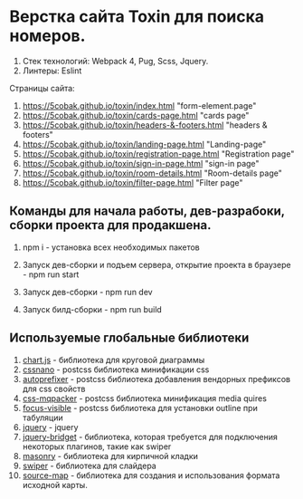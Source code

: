 # Верстка сайта Toxin для поиска номеров.

1. Стек технологий: Webpack 4, Pug, Scss, Jquery.
2. Линтеры: Eslint

Страницы сайта:

1. https://5cobak.github.io/toxin/index.html "form-element.page"
2. https://5cobak.github.io/toxin/cards-page.html "cards page"
3. https://5cobak.github.io/toxin/headers-&-footers.html "headers & footers"
4. https://5cobak.github.io/toxin/landing-page.html "Landing-page"
5. https://5cobak.github.io/toxin/registration-page.html "Registration page"
6. https://5cobak.github.io/toxin/sign-in-page.html "sign-in page"
7. https://5cobak.github.io/toxin/room-details.html "Room-details page"
8. https://5cobak.github.io/toxin/filter-page.html "Filter page"

## Команды для начала работы, дев-разрабоки, сборки проекта для продакшена.

1. npm i - установка всех необходимых пакетов

2. Запуск дев-сборки и подъем сервера, открытие проекта в браузере - npm run start

3. Запуск дев-сборки - npm run dev

4. Запуск билд-сборки - npm run build

## Используемые глобальные библиотеки

1. [chart.js](https://www.chartjs.org) - библиотека для круговой диаграммы
2. [cssnano](https://www.chartjs.org) - postcss библиотека минификации css
3. [autoprefixer](https://github.com/postcss/autoprefixer) - 
postcss библиотека добавления вендорных префиксов для css свойств
4. [css-mqpacker](https://www.npmjs.com/package/css-mqpacker) - postcss библиотека минификация media quires
5. [focus-visible](https://github.com/WICG/focus-visible) - postcss библиотека для установки outline при табуляции
6. [jquery](https://github.com/jquery/jquery) - jquery
7. [jquery-bridget](https://www.npmjs.com/package/jquery-bridget) - библиотека, которая требуется для подключения некоторых плагинов, такие как swiper
7. [masonry](https://github.com/SnapKit/Masonry) - библиотека для кирпичной кладки
8. [swiper](https://github.com/nolimits4web/swiper) - библиотека для слайдера
8. [source-map](https://github.com/mozilla/source-map) - библиотека для создания и использования формата исходной карты.


